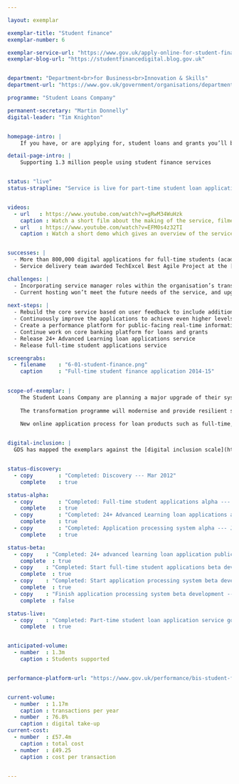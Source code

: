 ```yaml
---

layout: exemplar

exemplar-title: "Student finance"
exemplar-number: 6

exemplar-service-url: "https://www.gov.uk/apply-online-for-student-finance"
exemplar-blog-url: "https://studentfinancedigital.blog.gov.uk"


department: "Department<br>for Business<br>Innovation & Skills"
department-url: "https://www.gov.uk/government/organisations/department-for-business-innovation-skills"

programme: "Student Loans Company"

permanent-secretary: "Martin Donnelly"
digital-leader: "Tim Knighton"


homepage-intro: |
    If you have, or are applying for, student loans and grants you’ll be able to manage them using an improved online service

detail-page-intro: |
    Supporting 1.3 million people using student finance services


status: "live"
status-strapline: "Service is live for part-time student loan applications and is being expanded to include applications for full-time and Advanced Learning loans."


videos:
  - url   : https://www.youtube.com/watch?v=gRwM34WuHzk
    caption : Watch a short film about the making of the service, filmed in June 2013
  - url   : https://www.youtube.com/watch?v=EFM0s4z32TI
    caption : Watch a short demo which gives an overview of the service, filmed January 2014


successes: |
  - More than 800,000 digital applications for full-time students (academic year 2014 / 2015) were made using the publicly available beta service service between January and July 2014
  - Service delivery team awarded TechExcel Best Agile Project at the [European Testing Awards](http://www.softwaretestingawards.com/2013-awards/2013-winners/)

challenges: |
  - Incorporating service manager roles within the organisation’s transformation programme
  - Current hosting won’t meet the future needs of the service, and upgrading is taking longer than expected
  
next-steps: |
  - Rebuild the core service based on user feedback to include additional products
  - Continuously improve the applications to achieve even higher levels of completion and user satisfaction
  - Create a performance platform for public-facing real-time information about the service
  - Continue work on core banking platform for loans and grants
  - Release 24+ Advanced Learning loan applications service
  - Release full-time student applications service

screengrabs:
  - filename    : "6-01-student-finance.png"
    caption     : "Full-time student finance application 2014-15" 
    

scope-of-exemplar: |
    The Student Loans Company are planning a major upgrade of their systems to deliver services that are simple, transparent and user-friendly.
    
    The transformation programme will modernise and provide resilient systems in order to deliver the government’s higher education reform programme and better meet the needs of users.
    
    New online application process for loan products such as full-time, part-time and 24+ Advanced Learning Loans have already been released.


digital-inclusion: |
  GDS has mapped the exemplars against the [digital inclusion scale](https://www.gov.uk/government/publications/government-digital-inclusion-strategy/government-digital-inclusion-strategy#measuring-digital-exclusion) to help show where these services may be difficult for some people to use. [See rating for Student finance](https://www.gov.uk/government/publications/government-digital-inclusion-strategy/exemplar-services-and-identity-assurance-how-complex-they-are#student-finance).


status-discovery:
  - copy        : "Completed: Discovery --- Mar 2012"
    complete    : true

status-alpha:
  - copy        : "Completed: Full-time student applications alpha --- Dec 2013"
    complete    : true
  - copy        : "Completed: 24+ Advanced Learning loan applications alpha --- Aug 2013"
    complete    : true
  - copy        : "Completed: Application processing system alpha --- Jan 2014"
    complete    : true

status-beta:
  - copy    : "Completed: 24+ advanced learning loan application public beta release --- Aug 2013"
    complete  : true  
  - copy    : "Completed: Start full-time student applications beta development --- Jan 2014"
    complete  : true 
  - copy    : "Completed: Start application processing system beta development --- Jul 2014"
    complete  : true
  - copy    : "Finish application processing system beta development --- Sep 2014"
    complete  : false

status-live:
  - copy    : "Completed: Part-time student loan application service goes live --- Oct 2012"
    complete  : true


anticipated-volume:
  - number  : 1.3m
    caption : Students supported


performance-platform-url: "https://www.gov.uk/performance/bis-student-finance-applications-full-time-study"


current-volume:
  - number  : 1.17m
    caption : transactions per year
  - number  : 76.8%
    caption : digital take-up
current-cost:
  - number  : £57.4m
    caption : total cost
  - number  : £49.25
    caption : cost per transaction


---
```



